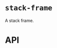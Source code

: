 # `stack-frame`

A stack frame.

# API

<!-- Generated by documentation.js. Update this documentation by updating the source code. -->

